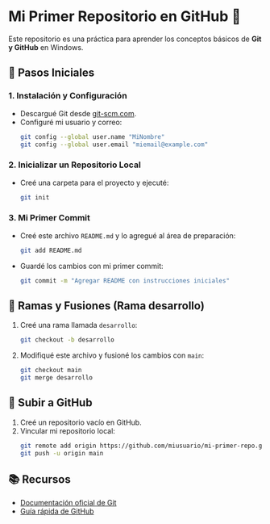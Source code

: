 
# Mi Primer Repositorio en GitHub 🚀

Este repositorio es una práctica para aprender los conceptos básicos de **Git y GitHub** en Windows.

## 📌 Pasos Iniciales

### 1. Instalación y Configuración
- Descargué Git desde [git-scm.com](https://git-scm.com/download/win).
- Configuré mi usuario y correo:
  ```bash
  git config --global user.name "MiNombre"
  git config --global user.email "miemail@example.com"
  ```

### 2. Inicializar un Repositorio Local
- Creé una carpeta para el proyecto y ejecuté:
  ```bash
  git init
  ```

### 3. Mi Primer Commit
- Creé este archivo `README.md` y lo agregué al área de preparación:
  ```bash
  git add README.md
  ```
- Guardé los cambios con mi primer commit:
  ```bash
  git commit -m "Agregar README con instrucciones iniciales"
  ```

## 🌿 Ramas y Fusiones (Rama desarrollo)
1. Creé una rama llamada `desarrollo`:
   ```bash
   git checkout -b desarrollo
   ```
2. Modifiqué este archivo y fusioné los cambios con `main`:
   ```bash
   git checkout main
   git merge desarrollo
   ```

## 🔗 Subir a GitHub
1. Creé un repositorio vacío en GitHub.
2. Vincular mi repositorio local:
   ```bash
   git remote add origin https://github.com/miusuario/mi-primer-repo.git
   git push -u origin main
   ```

## 📚 Recursos
- [Documentación oficial de Git](https://git-scm.com/doc)
- [Guía rápida de GitHub](https://guides.github.com)

